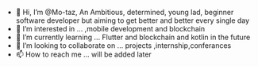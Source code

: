 - 👋 Hi, I’m @Mo-taz, An Ambitious, determined, young lad, beginner software developer but aiming to get better and better every single day 
- 👀 I’m interested in ... ,mobile development and blockchain
- 🌱 I’m currently learning ... Flutter and  blockchain and kotlin in the future 
- 💞️ I’m looking to collaborate on ... projects ,internship,conferances
- 📫 How to reach me ... will be added later

<!---
Mo-taz/Mo-taz is a ✨ special ✨ repository because its `README.md` (this file) appears on your GitHub profile.
You can click the Preview link to take a look at your changes.
--->

